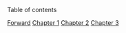  Table of contents

[Forward](./forward.md)
[Chapter 1](./chapter-1.md)
[Chapter 2](./chapter-2.md)
[Chapter 3](./chapter-3.md)
